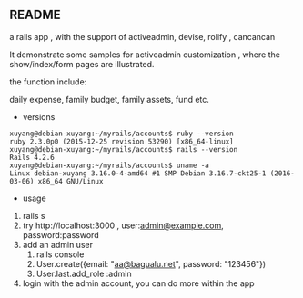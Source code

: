 ## README

a rails app , with the support of activeadmin, devise, rolify , cancancan

It demonstrate some samples for activeadmin customization , where the show/index/form pages are illustrated.

the function include:

daily expense, family budget,  family assets, fund etc.


* versions

```
xuyang@debian-xuyang:~/myrails/accounts$ ruby --version
ruby 2.3.0p0 (2015-12-25 revision 53290) [x86_64-linux]
xuyang@debian-xuyang:~/myrails/accounts$ rails --version
Rails 4.2.6
xuyang@debian-xuyang:~/myrails/accounts$ uname -a
Linux debian-xuyang 3.16.0-4-amd64 #1 SMP Debian 3.16.7-ckt25-1 (2016-03-06) x86_64 GNU/Linux
```

* usage

1. rails s  
1. try http://localhost:3000 , user:admin@example.com, password:password
1. add an admin user
    1. rails console
    1. User.create({email: "aa@bagualu.net", password: "123456"})
    1. User.last.add_role :admin
1. login with the admin account, you can do more within the app

